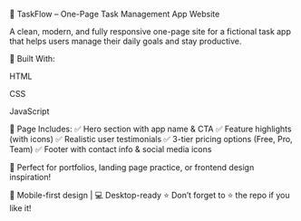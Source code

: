 📝 TaskFlow – One-Page Task Management App Website

A clean, modern, and fully responsive one-page site for a fictional task app that helps users manage their daily goals and stay productive.

🔧 Built With:

HTML

CSS

JavaScript

📌 Page Includes:
✅ Hero section with app name & CTA
✅ Feature highlights (with icons)
✅ Realistic user testimonials
✅ 3-tier pricing options (Free, Pro, Team)
✅ Footer with contact info & social media icons

🎯 Perfect for portfolios, landing page practice, or frontend design inspiration!

📱 Mobile-first design | 💻 Desktop-ready
⭐ Don’t forget to ⭐ the repo if you like it!

